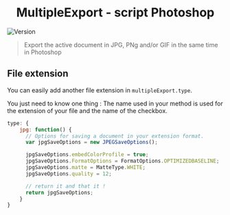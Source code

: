 <h1 align="center">MultipleExport - script Photoshop</h1>
<p>
  <img alt="Version" src="https://img.shields.io/badge/version-1.2.0-blue.svg?cacheSeconds=2592000" />
</p>

> Export the active document in JPG, PNg and/or GIF in the same time in Photoshop

## File extension

You can easily add another file extension in `multipleExport.type`.

You just need to know one thing :
The name used in your method is used for the extension of your file and the name of the checkbox.

```javascript
type: {
    jpg: function() {
      // Options for saving a document in your extension format.
      var jpgSaveOptions = new JPEGSaveOptions();

      jpgSaveOptions.embedColorProfile = true;
      jpgSaveOptions.FormatOptions = FormatOptions.OPTIMIZEDBASELINE;
      jpgSaveOptions.matte = MatteType.WHITE;
      jpgSaveOptions.quality = 12;

      // return it and that it !
      return jpgSaveOptions;
    }
}
```
